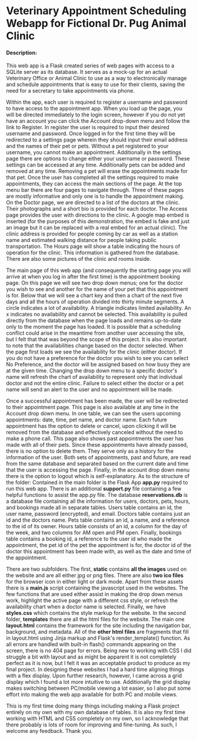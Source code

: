 # Veterinary Appointment Scheduling Webapp for Fictional Dr. Pug Animal Clinic

#### Description:

This web app is a Flask created series of web pages with access to a SQLite server as its database. It serves as a mock-up for an actual Veterinary Office or Animal Clinic to use as a way to electronically manage and schedule appointments that is easy to use for their clients, saving the need for a secretary to take appointments via phone.

Within the app, each user is required to register a username and password to have access to the appointment app. When you load up the page, you will be directed immediately to the login screen, however if you do not yet have an account you can click the Account drop-down menu and follow the link to Register. In register the user is required to input their desired username and password. Once logged in for the first time they will be redirected to a settings page wherein they should input their email address and the names of their pet or pets. Without a pet registered to your username, you cannot make an appointment. Additionally in the settings page there are options to change either your username or password. These settings can be accessed at any time. Additionally pets can be added and removed at any time. Removing a pet will erase the appointments made for that pet.
Once the user has completed all the settings required to make appointments, they can access the main sections of the page. At the top menu bar there are four pages to navigate through. Three of these pages are mostly informative and only one is to handle the appointment making. On the Doctor page, we are directed to a list of the doctors at the clinic. Their photographs and a short bio is provided for each doctor. The Access page provides the user with directions to the clinic. A google map embed is inserted (for the purposes of this demonstration, the embed is fake and just an image but it can be replaced with a real embed for an actual clinic). The clinic address is provided for people coming by car as well as a station name and estimated walking distance for people taking public transportation. The Hours page will show a table indicating the hours of operation for the clinic. This information is gathered from the database. There are also some pictures of the clinic and rooms inside. 

The main page of this web app (and consequently the starting page you will arrive at when you log in after the first time) is the appointment booking page. On this page we will see two drop down menus; one for the doctor you wish to see and another for the name of your pet that this appointment is for. Below that we will see a chart key and then a chart of the next five days and all the hours of operation divided into thirty minute segments. A circle indicates a lot of availability. A triangle indicates limited availability. An x indicates no availability and cannot be selected. This availability is pulled directly from the database when the page loads and remains up-to-date only to the moment the page has loaded. It is possible that a scheduling conflict could arise in the meantime from another user accessing the site, but I felt that that was beyond the scope of this project. It is also important to note that the availabilities change based on the doctor selected. When the page first loads we see the availability for the clinic (either doctor). If you do not have a preference for the doctor you wish to see you can select No Preference, and the doctor will be assigned based on how busy they are at the given time. Changing the drop down menu to a specific doctor's name will refresh the chart of availability to represent only that individual doctor and not the entire clinic. Failure to select either the doctor or a pet name will send an alert to the user and no appointment will be made.

Once a successful appointment has been made, the user will be redirected to their appointment page. This page is also available at any time in the Account drop down menu. In one table, we can see the users upcoming appointments: date, time, pet name, and doctor name. Each future appointment has the option to delete or cancel, upon clicking it will be removed from the database and effectively canceled without the need to make a phone call. This page also shows past appointments the user has made with all of their pets. Since these appointments have already passed, there is no option to delete them. They serve only as a history for the information of the user. Both sets of appointments, past and future, are read from the same database and separated based on the current date and time that the user is accessing the page. Finally, in the account drop down menu there is the option to logout which is self-explanatory.
As to the structure of the folder: Contained in the main folder is the Flask App **app.py** required to run this web app. There is an additional **support.py** file containing a few helpful functions to assist the app.py file. The database **reservations.db** is a database file containing all the information for users, doctors, pets, hours, and bookings made all in separate tables. Users table contains an id, the user name, password (encrypted), and email. Doctors table contains just an id and the doctors name. Pets table contains an id, a name, and a reference to the id of its owner. Hours table consists of an id, a column for the day of the week, and two columns for AM open and PM open. Finally, bookings table contains a booking id, a reference to the user id who made the appointment, the pet id of the pet the appointment is for, the doctor id of the doctor this appointment has been made with, as well as the date and time of the appointment.

There are two subfolders. The first, **static** contains **all the images** used on the website and are all either jpg or png files. There are also **two ico files** for the browser icon in either light or dark mode. Apart from these assets there is a **main.js** script containing the javascript used in the websites. The few functions that are used either assist in making the drop down menus work, highlight the active page with a different css style, or refresh the availability chart when a doctor name is selected. Finally, we have **styles.css** which contains the style markup for the website.
In the second folder, **templates** there are all the html files for the website. The main one **layout.html** contains the framework for the site including the navigation bar, background, and metadata. All of the **other html files** are fragments that fill in layout.html using Jinja markup and Flask's render_template() function. As all errors are handled with built-in flash() commands appearing on the screen, there is no 404 page for errors.
Being new to working with CSS I did struggle a bit with layout and as might be apparent it is not completely perfect as it is now, but I felt it was an acceptable product to produce as my final project. In designing these websites I had a hard time aligning things with a flex display. Upon further research, however, I came across a grid display which I found a lot more intuitive to use. Additionally the grid display makes switching between PC/mobile viewing a lot easier, so I also put some effort into making the web app available for both PC and mobile views.

This is my first time doing many things including making a Flask project entirely on my own with my own database of tables. It is also my first time working with HTML and CSS completely on my own, so I acknowledge that there probably is lots of room for improving and fine-tuning. As such, I welcome any feedback. Thank you.
